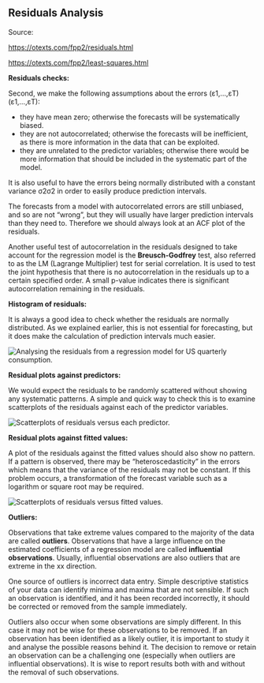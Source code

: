 ## Residuals Analysis



Source:

 https://otexts.com/fpp2/residuals.html 

 https://otexts.com/fpp2/least-squares.html 



**Residuals checks:**

Second, we make the following assumptions about the errors (ε1,…,εT)(ε1,…,εT):

- they have mean zero; otherwise the forecasts will be systematically biased.
- they are not autocorrelated; otherwise the forecasts will be inefficient, as there is more information in the data that can be exploited.
- they are unrelated to the predictor variables; otherwise there would be more information that should be included in the systematic part of the model.

It is also useful to have the errors being normally distributed with a constant variance σ2σ2 in order to easily produce prediction intervals.



The forecasts from a model with autocorrelated errors are still unbiased, and so are not “wrong”, but they will usually have larger prediction intervals than they need to. Therefore we should always look at an ACF plot of the residuals.



Another useful test of autocorrelation in the residuals designed to take account for the regression model is the **Breusch-Godfrey** test, also referred to as the LM (Lagrange Multiplier) test for serial correlation. It is used to test the joint hypothesis that there is no autocorrelation in the residuals up to a certain specified order. A small p-value indicates there is significant autocorrelation remaining in the residuals.



**Histogram of residuals:**

It is always a good idea to check whether the residuals are normally distributed. As we explained earlier, this is not essential for forecasting, but it does make the calculation of prediction intervals much easier.



 ![Analysing the residuals from a regression model for US quarterly consumption.](https://otexts.com/fpp2/fpp_files/figure-html/uschangeresidcheck-1.png) 



**Residual plots against predictors:**

We would expect the residuals to be randomly scattered without showing any systematic patterns. A simple and quick way to check this is to examine scatterplots of the residuals against each of the predictor variables. 

![Scatterplots of residuals versus each predictor.](https://otexts.com/fpp2/fpp_files/figure-html/resids-1.png)



**Residual plots against fitted values:**

A plot of the residuals against the fitted values should also show no pattern. If a pattern is observed, there may be “heteroscedasticity” in the errors which means that the variance of the residuals may not be constant. If this problem occurs, a transformation of the forecast variable such as a logarithm or square root may be required.

 ![Scatterplots of residuals versus fitted values.](https://otexts.com/fpp2/fpp_files/figure-html/resids2-1.png) 

  

**Outliers:**

 Observations that take extreme values compared to the majority of the data are called **outliers**. Observations that have a large influence on the estimated coefficients of a regression model are called **influential observations**. Usually, influential observations are also outliers that are extreme in the xx direction.

One source of outliers is incorrect data entry. Simple descriptive statistics of your data can identify minima and maxima that are not sensible. If such an observation is identified, and it has been recorded incorrectly, it should be corrected or removed from the sample immediately.

Outliers also occur when some observations are simply different. In this case it may not be wise for these observations to be removed. If an observation has been identified as a likely outlier, it is important to study it and analyse the possible reasons behind it. The decision to remove or retain an observation can be a challenging one (especially when outliers are influential observations). It is wise to report results both with and without the removal of such observations.

